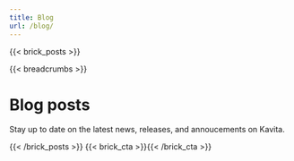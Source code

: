 ```yaml
---
title: Blog
url: /blog/
---
```

{{< brick_posts >}}

{{< breadcrumbs >}}

# Blog posts
Stay up to date on the latest news, releases, and annoucements on Kavita.

{{< /brick_posts >}}
{{< brick_cta >}}{{< /brick_cta >}}